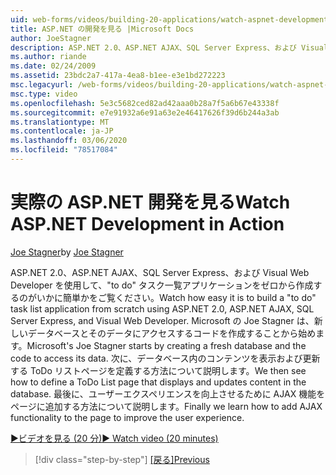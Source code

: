 ```yaml
---
uid: web-forms/videos/building-20-applications/watch-aspnet-development-in-action
title: ASP.NET の開発を見る |Microsoft Docs
author: JoeStagner
description: ASP.NET 2.0、ASP.NET AJAX、SQL Server Express、および Visual Web Developer を使用して、"to do" タスク一覧アプリケーションをゼロから作成するのがいかに簡単かをご覧ください。 Mic...
ms.author: riande
ms.date: 02/24/2009
ms.assetid: 23bdc2a7-417a-4ea8-b1ee-e3e1bd272223
msc.legacyurl: /web-forms/videos/building-20-applications/watch-aspnet-development-in-action
msc.type: video
ms.openlocfilehash: 5e3c5682ced82ad42aaa0b28a7f5a6b67e43338f
ms.sourcegitcommit: e7e91932a6e91a63e2e46417626f39d6b244a3ab
ms.translationtype: MT
ms.contentlocale: ja-JP
ms.lasthandoff: 03/06/2020
ms.locfileid: "78517084"
---
```

# <a name="watch-aspnet-development-in-action"></a><span data-ttu-id="9669a-104">実際の ASP.NET 開発を見る</span><span class="sxs-lookup"><span data-stu-id="9669a-104">Watch ASP.NET Development in Action</span></span>

<span data-ttu-id="9669a-105">[Joe Stagner](https://github.com/JoeStagner)</span><span class="sxs-lookup"><span data-stu-id="9669a-105">by [Joe Stagner](https://github.com/JoeStagner)</span></span>

<span data-ttu-id="9669a-106">ASP.NET 2.0、ASP.NET AJAX、SQL Server Express、および Visual Web Developer を使用して、"to do" タスク一覧アプリケーションをゼロから作成するのがいかに簡単かをご覧ください。</span><span class="sxs-lookup"><span data-stu-id="9669a-106">Watch how easy it is to build a "to do" task list application from scratch using ASP.NET 2.0, ASP.NET AJAX, SQL Server Express, and Visual Web Developer.</span></span> <span data-ttu-id="9669a-107">Microsoft の Joe Stagner は、新しいデータベースとそのデータにアクセスするコードを作成することから始めます。</span><span class="sxs-lookup"><span data-stu-id="9669a-107">Microsoft's Joe Stagner starts by creating a fresh database and the code to access its data.</span></span> <span data-ttu-id="9669a-108">次に、データベース内のコンテンツを表示および更新する ToDo リストページを定義する方法について説明します。</span><span class="sxs-lookup"><span data-stu-id="9669a-108">We then see how to define a ToDo List page that displays and updates content in the database.</span></span> <span data-ttu-id="9669a-109">最後に、ユーザーエクスペリエンスを向上させるために AJAX 機能をページに追加する方法について説明します。</span><span class="sxs-lookup"><span data-stu-id="9669a-109">Finally we learn how to add AJAX functionality to the page to improve the user experience.</span></span>

[<span data-ttu-id="9669a-110">&#9654;ビデオを見る (20 分)</span><span class="sxs-lookup"><span data-stu-id="9669a-110">&#9654; Watch video (20 minutes)</span></span>](https://channel9.msdn.com/Blogs/ASP-NET-Site-Videos/watch-aspnet-development-in-action)

> [!div class="step-by-step"]
> <span data-ttu-id="9669a-111">[[戻る]](lesson-8-working-with-the-gridview-and-formview.md)</span><span class="sxs-lookup"><span data-stu-id="9669a-111">[Previous](lesson-8-working-with-the-gridview-and-formview.md)</span></span>
